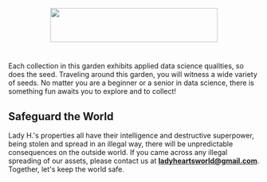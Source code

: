 <p align="center">
<img src="https://github.com/lady-h-world/My_Garden/blob/main/images/tour_guide_title.png" width="336" height="69" />
</p>

#

Each collection in this garden exhibits applied data science qualities, so does the seed. Traveling around this garden, you will witness a wide variety of seeds. No matter you are a beginner or a senior in data science, there is something fun awaits you to explore and to collect!

## Safeguard the World 
Lady H.'s properties all have their intelligence and destructive superpower, being stolen and spread in an illegal way, there will be unpredictable consequences on the outside world. If you came across any illegal spreading of our assets, please contact us at <b>ladyheartsworld@gmail.com</b>. Together, let's keep the world safe.

